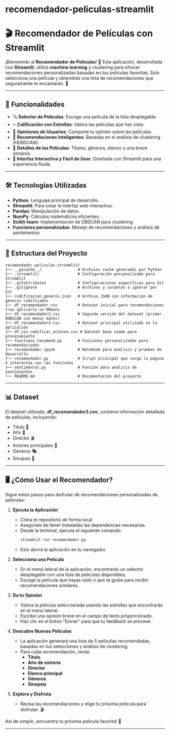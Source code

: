 # recomendador-peliculas-streamlit
 # 🎬 Recomendador de Películas con Streamlit

¡Bienvenido al **Recomendador de Películas**! 🍿 Esta aplicación, desarrollada con **Streamlit**, utiliza **machine learning** y clustering para ofrecer recomendaciones personalizadas basadas en tus películas favoritas. Solo selecciona una película y obtendrás una lista de recomendaciones que seguramente te encantarán. 🌟

---

## 🚀 Funcionalidades

- 🔍 **Selector de Películas**: Escoge una película de la lista desplegable.
- ⭐ **Calificación con Estrellas**: Valora las películas que has visto.
- 💬 **Opiniones de Usuarios**: Comparte tu opinión sobre las películas.
- 🤖 **Recomendaciones Inteligentes**: Basadas en el análisis de clustering (HDBSCAN).
- 📜 **Detalles de las Películas**: Títulos, géneros, elenco y una breve sinopsis.
- 🎨 **Interfaz Interactiva y Fácil de Usar**: Diseñada con Streamlit para una experiencia fluida.

---

## 🛠️ Tecnologías Utilizadas

- **Python**: Lenguaje principal de desarrollo.
- **Streamlit**: Para crear la interfaz web interactiva.
- **Pandas**: Manipulación de datos.
- **NumPy**: Cálculos matemáticos eficientes.
- **Scikit-learn**: Implementación de DBSCAN para clustering.
- **Funciones personalizadas**: Manejo de recomendaciones y análisis de sentimientos.

---

## 📁 Estructura del Proyecto

```plaintext
recomendador-peliculas-streamlit/
├── __pycache__/                # Archivos caché generados por Python
├── .streamlit/                 # Configuración personalizada para Streamlit
├── .gitattributes              # Configuraciones específicas para Git
├── .gitignore                  # Archivos y carpetas a ignorar por Git
├── codificacion_generos.json   # Archivo JSON con información de géneros codificados
├── df_recomendador.csv         # Dataset inicial para recomendaciones tras aplicarle un KMeans
├── df_recomendador2.csv        # Segunda versión del dataset (primer HDBSCAN con menos datos)
├── df_recomendador3.csv        # Dataset principal utilizado en la aplicación
├── df_sin_codificar_actores.csv # Dataset base usado para procesamiento
├── functions_recomend.py       # Funciones personalizadas para recomendaciones
├── recomendador.ipynb          # Notebook para análisis y pruebas de desarrollo
├── recomendador.py             # Script principal que carga la página e interactúa con las funciones
├── sentimental.py              # Función para análisis de sentimientos
└── README.md                   # Documentación del proyecto
```
---

## 📊 Dataset
El dataset utilizado, **df_recomendador3.csv**, contiene información detallada de películas, incluyendo:

- Título 🎥
- Año 📆
- Director 🎬
- Actores principales 👥
- Géneros 🎭
- Sinopsis 📝

---

## 🖥️ ¿Cómo Usar el Recomendador?

Sigue estos pasos para disfrutar de recomendaciones personalizadas de películas:

1. **Ejecuta la Aplicación**  
   - Clona el repositorio de forma local
   - Asegúrate de tener instaladas las dependencias necesarias. 
   - Desde la terminal, ejecuta el siguiente comando:  
     ```bash
     streamlit run recomendador.py
     ```
   - Esto abrirá la aplicación en tu navegador.

2. **Selecciona una Película**  
   - En el menú lateral de la aplicación, encontrarás un selector desplegable con una lista de películas disponibles.  
   - Escoge la película que hayas visto o que te guste para recibir recomendaciones similares.

3. **Da tu Opinión**  
   - Valora la película seleccionada usando las estrellas que encontrarás en el menú lateral.  
   - Escribe una opinión breve en el campo de texto proporcionado.  
   - Haz clic en el botón "Enviar" para que tu feedback se procese.

4. **Descubre Nuevas Películas**  
   - La aplicación generará una lista de 5 películas recomendadas, basadas en tus selecciones y análisis de clustering.  
   - Para cada recomendación, verás:
     - **Título**  
     - **Año de estreno**  
     - **Director**  
     - **Elenco principal**  
     - **Géneros**  
     - **Sinopsis**  

5. **Explora y Disfruta**  
   - Revisa las recomendaciones y elige tu próxima película para disfrutar. 🎬 

Así de simple, ¡encuentra tu próxima película favorita! 🍿

---
